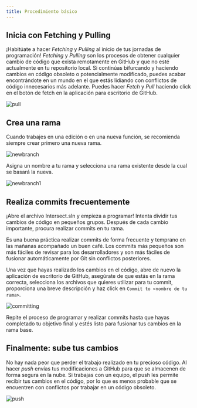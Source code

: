```yaml
---
title: Procedimiento básico
---
```



## Inicia con Fetching y Pulling
¡Habitúate a hacer _Fetching_ y _Pulling_ al inicio de tus jornadas de programación! _Fetching_ y _Pulling_ son los procesos de obtener cualquier cambio de código que exista remotamente en GitHub y que no esté actualmente en tu repositorio local. Si continúas bifurcando y haciendo cambios en código obsoleto o potencialmente modificado, puedes acabar encontrándote en un mundo en el que estás lidiando con conflictos de código innecesarios más adelante. Puedes hacer _Fetch_ y _Pull_ haciendo click en el botón de fetch en la aplicación para escritorio de GitHub.

![pull](https://www.ascensiongamedev.com/resources/filehost/1dc5c0a9a7bc2d5392be4e628e8d24f3.png)

## Crea una rama
Cuando trabajes en una edición o en una nueva función, se recomienda siempre crear primero una nueva rama.

![newbranch](https://www.ascensiongamedev.com/resources/filehost/d06fcf06ae13fb387bd1f3bd1947972c.png)

Asigna un nombre a tu rama y selecciona una rama existente desde la cual se basará la nueva.

![newbranch1](https://www.ascensiongamedev.com/resources/filehost/0d992fa719eabdfdc3a3f6801b0242a8.png)

## Realiza commits frecuentemente
¡Abre el archivo Intersect.sln y empieza a programar! Intenta dividir tus cambios de código en pequeños grupos. Después de cada cambio importante, procura realizar commits en tu rama.

Es una buena práctica realizar commits de forma frecuente y temprano en las mañanas acompañado un buen café. Los commits más pequeños son más fáciles de revisar para los desarrolladores y son más fáciles de fusionar automáticamente por Git sin conflictos posteriores.

Una vez que hayas realizado los cambios en el código, abre de nuevo la aplicación de escritorio de GitHub, asegúrate de que estás en la rama correcta, selecciona los archivos que quieres utilizar para tu commit, proporciona una breve descripción y haz click en `Commit to <nombre de tu rama>`.

![committing](https://www.ascensiongamedev.com/resources/filehost/322122ce55210b93109fdf532f3d0875.png)

Repite el proceso de programar y realizar commits hasta que hayas completado tu objetivo final y estés listo para fusionar tus cambios en la rama base.

## Finalmente: sube tus cambios
No hay nada peor que perder el trabajo realizado en tu precioso código. Al hacer _push_ envías tus modificaciones a GitHub para que se almacenen de forma segura en la nube. Si trabajas con un equipo, el push les permite recibir tus cambios en el código, por lo que es menos probable que se encuentren con conflictos por trabajar en un código obsoleto.

![push](https://www.ascensiongamedev.com/resources/filehost/11c94b0feb31e78d70699df140d6d1a6.png)
